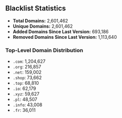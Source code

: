## Blacklist Statistics

- **Total Domains:** 2,601,462
- **Unique Domains:** 2,601,462
- **Added Domains Since Last Version:** 693,186
- **Removed Domains Since Last Version:** 1,113,640

### Top-Level Domain Distribution

-  `.com`: 1,204,627
-  `.org`: 216,857
-  `.net`: 159,002
-  `.shop`: 73,662
-  `.top`: 68,810
-  `.io`: 62,179
-  `.xyz`: 59,627
-  `.pl`: 48,507
-  `.info`: 43,008
-  `.fr`: 36,011
